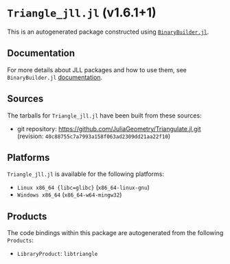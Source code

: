 # `Triangle_jll.jl` (v1.6.1+1)

This is an autogenerated package constructed using [`BinaryBuilder.jl`](https://github.com/JuliaPackaging/BinaryBuilder.jl).

## Documentation

For more details about JLL packages and how to use them, see `BinaryBuilder.jl` [documentation](https://docs.binarybuilder.org/stable/jll/).

## Sources

The tarballs for `Triangle_jll.jl` have been built from these sources:

* git repository: https://github.com/JuliaGeometry/Triangulate.jl.git (revision: `40c88755c7a7993a158f063ad2309dd21aa22f10`)

## Platforms

`Triangle_jll.jl` is available for the following platforms:

* `Linux x86_64 {libc=glibc}` (`x86_64-linux-gnu`)
* `Windows x86_64` (`x86_64-w64-mingw32`)

## Products

The code bindings within this package are autogenerated from the following `Products`:

* `LibraryProduct`: `libtriangle`
